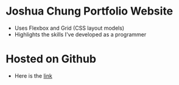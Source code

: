 # Joshua Chung Portfolio Website
- Uses Flexbox and Grid (CSS layout models)
- Highlights the skills I've developed as a programmer

# Hosted on Github
- Here is the [link](https://joshchung02.github.io/JoshuaChungPortfolio/index.html)